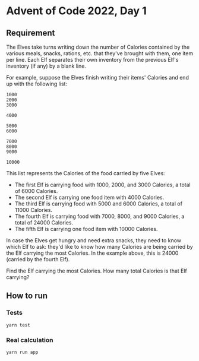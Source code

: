 # Advent of Code 2022, Day 1

## Requirement

The Elves take turns writing down the number of Calories contained by the various meals, snacks, rations, etc. that they've brought with them, one item per line. Each Elf separates their own inventory from the previous Elf's inventory (if any) by a blank line.

For example, suppose the Elves finish writing their items' Calories and end up with the following list:

```
1000
2000
3000

4000

5000
6000

7000
8000
9000

10000
```

This list represents the Calories of the food carried by five Elves:

* The first Elf is carrying food with 1000, 2000, and 3000 Calories, a total of 6000 Calories.
* The second Elf is carrying one food item with 4000 Calories.
* The third Elf is carrying food with 5000 and 6000 Calories, a total of 11000 Calories.
* The fourth Elf is carrying food with 7000, 8000, and 9000 Calories, a total of 24000 Calories.
* The fifth Elf is carrying one food item with 10000 Calories.

In case the Elves get hungry and need extra snacks, they need to know which Elf to ask: they'd like to know how many Calories are being carried by the Elf carrying the most Calories. In the example above, this is 24000 (carried by the fourth Elf).

Find the Elf carrying the most Calories. How many total Calories is that Elf carrying?

## How to run

### Tests

```shell
yarn test
```

### Real calculation

```shell
yarn run app
```
